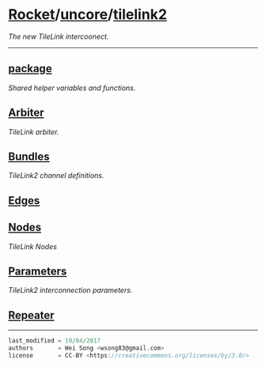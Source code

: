 [Rocket](../Readme.md)/[uncore](../uncore.md)/[tilelink2](https://github.com/ucb-bar/rocket-chip/tree/master/src/main/scala/uncore/tilelink2)
========================
*The new TileLink intercoonect.*

**********************

[package](tilelink2/package.md)
---------------
*Shared helper variables and functions.*

[Arbiter](tilelink2/Arbiter.md)
---------------
*TileLink arbiter.*

[Bundles](tilelink2/Bundles.md)
---------------
*TileLink2 channel definitions.*

[Edges](tilelink2/Edges.md)
-------------

[Nodes](tilelink2/Nodes.md)
---------------
*TileLink Nodes*

[Parameters](tilelink2/Parameters.md)
---------------
*TileLink2 interconnection parameters.*

[Repeater](tilelink2/Repeater.md)
--------------




**********************

```scala
last_modified = 19/04/2017
authors       = Wei Song <wsong83@gmail.com>
license       = CC-BY <https://creativecommons.org/licenses/by/3.0/>
```

